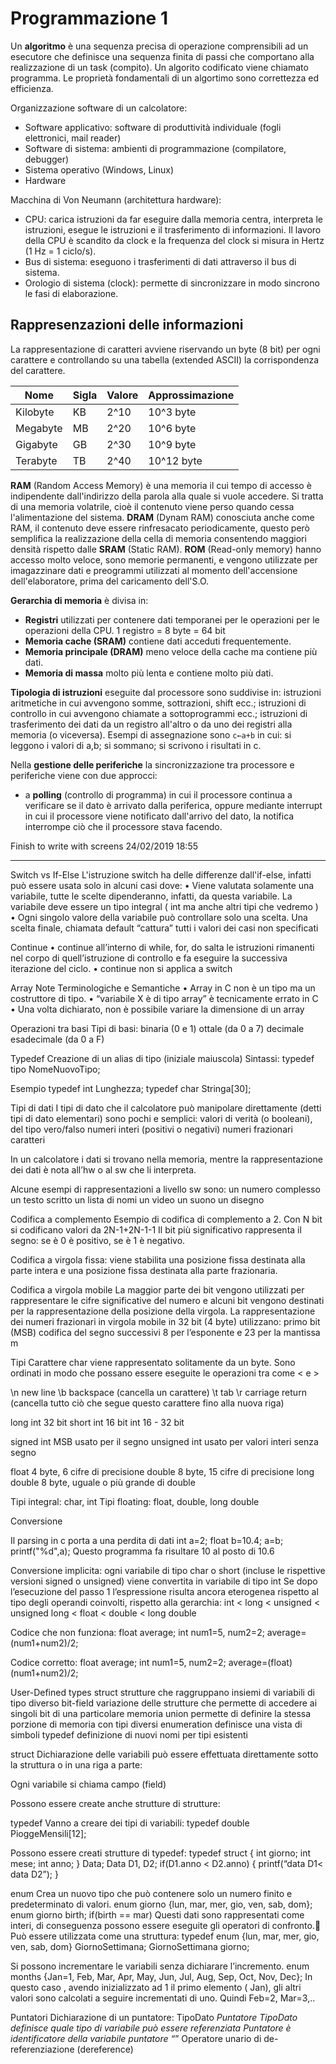 # Programmazione 1
Un **algoritmo** è una sequenza precisa di operazione comprensibili ad un esecutore che definisce una sequenza finita di passi che comportano alla realizzazione di un task (compito). Un algorito codificato viene chiamato programma. Le proprietà fondamentali di un algortimo sono correttezza ed efficienza.

Organizzazione software di un calcolatore:
* Software applicativo: software di produttività individuale (fogli elettronici, mail reader)
* Software di sistema: ambienti di programmazione (compilatore, debugger)
* Sistema operativo (Windows, Linux)
* Hardware

Macchina di Von Neumann (architettura hardware):
* CPU: carica istruzioni da far eseguire dalla memoria centra, interpreta le istruzioni, esegue le istruzioni e il trasferimento di informazioni. Il lavoro della CPU è scandito da clock e la frequenza del clock si misura in Hertz (1 Hz = 1 ciclo/s).
* Bus di sistema: eseguono i trasferimenti di dati attraverso il bus di sistema.
* Orologio di sistema (clock): permette di sincronizzare in modo sincrono le fasi di elaborazione.

## Rappresenzazioni delle informazioni
La rappresentazione di caratteri avviene riservando un byte (8 bit) per ogni carattere e controllando su una tabella (extended ASCII) la corrispondenza del carattere.

|Nome|Sigla|Valore|Approssimazione|
|-|-|-|-|
|Kilobyte|KB|2^10|10^3 byte|
|Megabyte|MB|2^20|10^6 byte|
|Gigabyte|GB|2^30|10^9 byte|
|Terabyte|TB|2^40|10^12 byte|

**RAM** (Random Access Memory) è una memoria il cui tempo di accesso è indipendente dall'indirizzo della parola alla quale si vuole accedere. Si tratta di una memoria volatrile, cioè il contenuto viene perso quando cessa l'alimentazione del sistema.
**DRAM** (Dynam RAM) conosciuta anche come RAM, il contenuto deve essere rinfresacato periodicamente, questo però semplifica la realizzazione della cella di memoria consentendo maggiori densità rispetto dalle **SRAM** (Static RAM).
**ROM** (Read-only memory) hanno accesso molto veloce, sono memorie permanenti, e vengono utilizzate per imagazzinare dati e preogrammi utilizzati al momento dell'accensione dell'elaboratore, prima del caricamento dell'S.O.

**Gerarchia di memoria** è divisa in:
* **Registri** utilizzati per contenere dati temporanei per le operazioni per le operazioni della CPU. 1 registro = 8 byte = 64 bit
* **Memoria cache (SRAM)** contiene dati acceduti frequentemente.
* **Memoria principale (DRAM)** meno veloce della cache ma contiene più dati.
* **Memoria di massa** molto più lenta e contiene molto più dati.

**Tipologia di istruzioni** eseguite dal processore sono suddivise in: istruzioni aritmetiche in cui avvengono somme, sottrazioni, shift ecc.; istruzioni di controllo in cui avvengono chiamate a sottoprogrammi ecc.; istruzioni di trasferimento dei dati da un registro all'altro o da uno dei registri alla memoria (o viceversa). Esempi di assegnazione sono `c←a+b` in cui: si leggono i valori di a,b; si sommano; si scrivono i risultati in c.

Nella **gestione delle periferiche** la sincronizzazione tra processore e periferiche viene con due approcci:
* a **polling** (controllo di programma) in cui il processore continua a verificare se il dato è arrivato dalla periferica, oppure mediante interrupt in cui il processore viene notificato dall'arrivo del dato, la notifica interrompe ciò che il processore stava facendo.

Finish to write with screens 24/02/2019 18:55

---
 
Switch vs If-Else
L'istruzione switch ha delle differenze dall'if-else, infatti può essere usata solo in alcuni casi dove:
• Viene valutata solamente una variabile, tutte le scelte dipenderanno, infatti, da questa variabile. La variabile deve essere un tipo integral ( int ma anche altri tipi che vedremo )
• Ogni singolo valore della variabile può controllare solo una scelta. Una scelta finale, chiamata default “cattura” tutti i valori dei casi non specificati

Continue
• continue all’interno di while, for, do salta le istruzioni rimanenti nel corpo di quell’istruzione di controllo e fa eseguire la successiva iterazione del ciclo.
• continue non si applica a switch

Array
Note Terminologiche e Semantiche
• Array in C non è un tipo ma un costruttore di tipo.
• “variabile X è di tipo array” è tecnicamente errato in C
• Una volta dichiarato, non è possibile variare la dimensione di un array

Operazioni tra basi
Tipi di basi:
binaria (0 e 1)
ottale (da 0 a 7)
decimale
esadecimale (da 0 a F)

Typedef
Creazione di un alias di tipo (iniziale maiuscola)
Sintassi: typedef tipo NomeNuovoTipo;

Esempio
typedef int Lunghezza;
typedef char Stringa[30];

Tipi di dati
I tipi di dato che il calcolatore può manipolare direttamente (detti tipi di dato elementari) sono pochi e semplici: 
valori di verità (o booleani), del tipo vero/falso
numeri interi (positivi o negativi)
numeri frazionari
caratteri 

In un calcolatore i dati si trovano nella memoria, mentre la rappresentazione dei dati è nota all’hw o al sw che li interpreta.

Alcune esempi di rappresentazioni a livello sw sono:
un numero complesso
un testo scritto
un lista di nomi
un video
un suono 
un disegno

Codifica a complemento
Esempio di codifica di complemento a 2.
Con N bit si codificano valori da 2N-1+2N-1-1
Il bit più significativo rappresenta il segno: se è 0 è positivo, se è 1 è negativo.

Codifica a virgola fissa: viene stabilita una posizione fissa destinata alla parte intera e una posizione fissa destinata alla parte frazionaria.

Codifica a virgola mobile
La maggior parte dei bit vengono utilizzati per rappresentare le cifre significative del numero e alcuni bit vengono destinati per la rappresentazione della posizione della virgola.
La rappresentazione dei numeri frazionari in virgola mobile in 32 bit (4 byte) utilizzano: 
primo bit (MSB) codifica del segno
successivi 8 per l’esponente e
23 per la mantissa m

Tipi
Carattere char viene rappresentato solitamente da un byte.
Sono ordinati in modo che possano essere eseguite le operazioni tra come < e >

\n new line
\b backspace (cancella un carattere)
\t tab
\r carriage return (cancella tutto ciò che segue questo carattere fino alla nuova riga)

long int 32 bit
short int 16 bit
int 16 - 32 bit

signed int MSB usato per il segno
unsigned int usato per valori interi senza segno

float	4 byte, 6 cifre di precisione
double 8 byte, 15 cifre di precisione
long double 8 byte, uguale o più grande di double

Tipi integral: char, int
Tipi floating: float, double, long double


Conversione

Il parsing in c porta a una perdita di dati
int a=2; 
float b=10.4;
a=b;
printf("%d",a);
Questo programma fa risultare 10 al posto di 10.6

Conversione implicita: ogni variabile di tipo char o short (incluse le rispettive versioni signed o unsigned) viene convertita in variabile di tipo int
Se dopo l’esecuzione del passo 1 l’espressione risulta ancora eterogenea rispetto al tipo degli operandi coinvolti, rispetto alla gerarchia:
int < long < unsigned < unsigned long < float < double < long double

Codice che non funziona:
float average;
int num1=5, num2=2;
average=(num1+num2)/2;

Codice corretto:
float average;
int num1=5, num2=2;
average=(float)(num1+num2)/2;



User-Defined types
struct strutture che raggruppano insiemi di variabili di tipo diverso
bit-field variazione delle strutture che permette di accedere ai singoli bit di una particolare memoria
union permette di definire la stessa porzione di memoria con tipi diversi
enumeration definisce una vista di simboli
typedef definizione di nuovi nomi per tipi esistenti

struct
Dichiarazione delle variabili può essere effettuata direttamente sotto la struttura o in una riga a parte:

Ogni variabile si chiama campo (field)

Possono essere create anche strutture di strutture:


typedef
Vanno a creare dei tipi di variabili:
typedef double PioggeMensili[12];

Possono essere creati strutture di typedef:
typedef struct {
int giorno;
int mese;
int anno;
} Data;
Data D1, D2;
if(D1.anno < D2.anno) {
  printf(“data D1< data D2”);
}

enum
Crea un nuovo tipo che può contenere solo un numero finito e predeterminato di valori.
enum giorno {lun, mar, mer, gio, ven, sab, dom};
enum giorno birth;
if(birth == mar)
Questi dati sono rappresentati come interi, di conseguenza possono essere eseguite gli operatori di confronto.
Può essere utilizzata come una struttura:
typedef enum {lun, mar, mer, gio, ven, sab, dom} GiornoSettimana;
GiornoSettimana giorno;

Si possono incrementare le variabili senza dichiarare l’incremento.
enum months {Jan=1, Feb, Mar, Apr, May, Jun, Jul, Aug, Sep, Oct, Nov, Dec};
In questo caso , avendo inizializzato ad 1 il primo elemento ( Jan), gli altri valori sono calcolati a seguire incrementati di uno. Quindi Feb=2, Mar=3,..



Puntatori
Dichiarazione di un puntatore: TipoDato *Puntatore
TipoDato definisce quale tipo di variabile può essere referenziata
Puntatore è identificatore della variabile puntatore
“*” Operatore unario di de-referenziazione (dereference)
